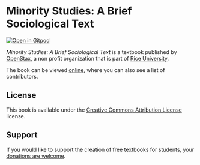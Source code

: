 # Minority Studies: A Brief Sociological Text

[![Open in Gitpod](https://gitpod.io/button/open-in-gitpod.svg)](https://gitpod.io/from-referrer/)

_Minority Studies: A Brief Sociological Text_ is a textbook published by [OpenStax](https://openstax.org/), a non profit organization that is part of [Rice University](https://www.rice.edu/).

The book can be viewed [online](https://github.com/cnx-user-books/cnxbook-minority-studies-a-brief-sociological-text/releases/latest), where you can also see a list of contributors.

## License
This book is available under the [Creative Commons Attribution License](./LICENSE) license.

## Support
If you would like to support the creation of free textbooks for students, your [donations are welcome](https://riceconnect.rice.edu/donation/support-openstax-banner).
